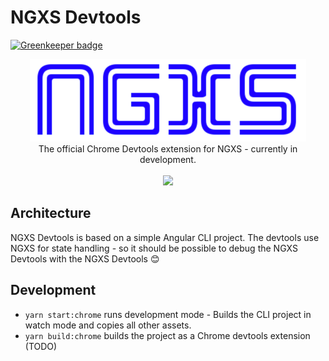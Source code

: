 # NGXS Devtools

[![Greenkeeper badge](https://badges.greenkeeper.io/ngxs/devtools.svg)](https://greenkeeper.io/)

<p align="center">
  <img src="docs/assets/logo.png">
  <br />
  The official Chrome Devtools extension for NGXS - currently in development.
  <br />
  <br />
  <a href="https://now-examples-slackin-eqzjxuxoem.now.sh/"><img src="https://now-examples-slackin-eqzjxuxoem.now.sh/badge.svg"></a> 
</p>


## Architecture

NGXS Devtools is based on a simple Angular CLI project. The devtools use NGXS for state handling - so it should be possible to debug the NGXS Devtools with the NGXS Devtools 😊

## Development

* `yarn start:chrome` runs development mode - Builds the CLI project in watch mode and copies all other assets.
* `yarn build:chrome` builds the project as a Chrome devtools extension (TODO)
